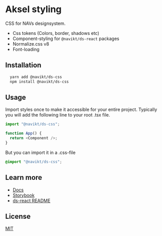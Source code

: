 # Aksel styling

CSS for NAVs designsystem.

- Css tokens (Colors, border, shadows etc)
- Component-styling for `@navikt/ds-react` packages
- Normalize.css v8
- Font-loading

## Installation

```bash
  yarn add @navikt/ds-css
  npm install @navikt/ds-css
```

## Usage

Import styles once to make it accessible for your entire project. Typically you will add the following line to your root .tsx file.

```javascript
import "@navikt/ds-css";

function App() {
  return <Component />;
}
```

But you can import it in a .css-file

```css
@import "@navikt/ds-css";
```

## Learn more

- [Docs](https://aksel.nav.no/komponenter)
- [Storybook](https://aksel.nav.no/storybook/)
- [ds-react README](https://github.com/navikt/aksel/blob/main/%40navikt/core/react/README.md)

## License

[MIT](https://github.com/navikt/aksel/blob/main/LICENSE)
